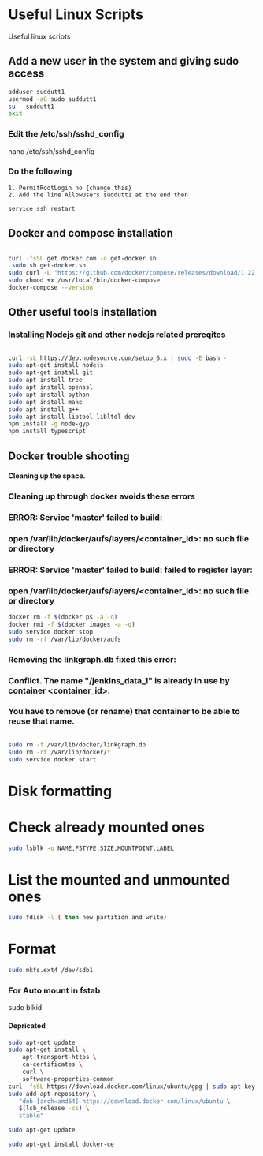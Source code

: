 # Useful Linux Scripts
Useful linux scripts


## Add a new user in the system and giving sudo access
```sh
adduser suddutt1
usermod -aG sudo suddutt1
su - suddutt1
exit
```
### Edit the /etc/ssh/sshd_config
nano /etc/ssh/sshd_config


### Do the following
	1. PermitRootLogin no {change this}
	2. Add the line AllowUsers suddutt1 at the end then

```sh
service ssh restart
```


## Docker and compose installation 
```sh

curl -fsSL get.docker.com -o get-docker.sh
 sudo sh get-docker.sh
sudo curl -L "https://github.com/docker/compose/releases/download/1.22.0/docker-compose-$(uname -s)-$(uname -m)" -o /usr/local/bin/docker-compose
sudo chmod +x /usr/local/bin/docker-compose
docker-compose --version

```
## Other useful tools installation
### Installing Nodejs git and other nodejs related prereqites

```sh

curl -sL https://deb.nodesource.com/setup_6.x | sudo -E bash -
sudo apt-get install nodejs
sudo apt-get install git
sudo apt install tree
sudo apt install openssl
sudo apt install python
sudo apt install make
sudo apt install g++
sudo apt install libtool libltdl-dev 
npm install -g node-gyp
npm install typescript

```

## Docker trouble shooting
#### Cleaning up the space.

### Cleaning up through docker avoids these errors
###   ERROR: Service 'master' failed to build:
###    open /var/lib/docker/aufs/layers/<container_id>: no such file or directory
###  ERROR: Service 'master' failed to build: failed to register layer:
###    open /var/lib/docker/aufs/layers/<container_id>: no such file or directory

```sh
docker rm -f $(docker ps -a -q)
docker rmi -f $(docker images -a -q)
sudo service docker stop
sudo rm -rf /var/lib/docker/aufs
```

### Removing the linkgraph.db fixed this error:
###   Conflict. The name "/jenkins_data_1" is already in use by container <container_id>.
###   You have to remove (or rename) that container to be able to reuse that name.
```sh

sudo rm -f /var/lib/docker/linkgraph.db
sudo rm -rf /var/lib/docker/*
sudo service docker start
```

# Disk formatting
# Check already mounted ones
```sh
sudo lsblk -o NAME,FSTYPE,SIZE,MOUNTPOINT,LABEL
```
# List the mounted and unmounted ones

```sh
sudo fdisk -l ( then new partition and write)
```

# Format 
```sh
sudo mkfs.ext4 /dev/sdb1
```
### For Auto mount in fstab
sudo blkid

#### Depricated
```sh
sudo apt-get update
sudo apt-get install \
    apt-transport-https \
    ca-certificates \
    curl \
    software-properties-common
curl -fsSL https://download.docker.com/linux/ubuntu/gpg | sudo apt-key add -
sudo add-apt-repository \
   "deb [arch=amd64] https://download.docker.com/linux/ubuntu \
   $(lsb_release -cs) \
   stable"

sudo apt-get update

sudo apt-get install docker-ce

```
